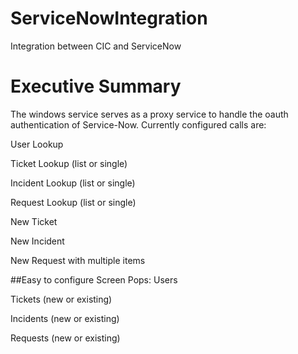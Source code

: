 # ServiceNowIntegration
Integration between CIC and ServiceNow

# Executive Summary

The windows service serves as a proxy service to handle the oauth authentication of Service-Now.
Currently configured calls are:

User Lookup

Ticket Lookup (list or single)

Incident Lookup (list or single)

Request Lookup (list or single)

New Ticket

New Incident

New Request with multiple items

##Easy to configure Screen Pops:
  Users
  
  Tickets (new or existing)
  
  Incidents (new or existing)
  
  Requests (new or existing)
